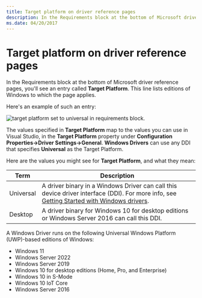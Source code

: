 ```yaml
---
title: Target platform on driver reference pages
description: In the Requirements block at the bottom of Microsoft driver reference pages, you''ll see an entry called Target Platform.
ms.date: 04/20/2017
---
```


# Target platform on driver reference pages

In the Requirements block at the bottom of Microsoft driver reference pages, you'll see an entry called **Target Platform**. This line lists editions of Windows to which the page applies.

Here's an example of such an entry:

![target platform set to universal in requirements block.](images/TargetPlatform.png)

The values specified in **Target Platform** map to the values you can use in Visual Studio, in the **Target Platform** property under **Configuration Properties->Driver Settings->General**.  **Windows Drivers** can use any DDI that specifies **Universal** as the Target Platform.

Here are the values you might see for **Target Platform**, and what they mean:

|Term|Description|
|--- |--- |
|Universal|A driver binary in a Windows Driver can call this device driver interface (DDI). For more info, see [Getting Started with Windows drivers](getting-started-with-windows-drivers.md).|
|Desktop|A driver binary for Windows 10 for desktop editions or Windows Server 2016 can call this DDI.|

A Windows Driver runs on the following Universal Windows Platform (UWP)-based editions of Windows:

*   Windows 11
*   Windows Server 2022
*   Windows Server 2019
*   Windows 10 for desktop editions (Home, Pro, and Enterprise)
*   Windows 10 in S-Mode
*   Windows 10 IoT Core
*   Windows Server 2016


